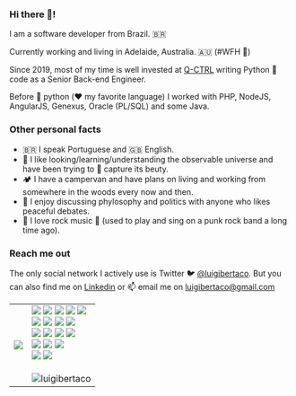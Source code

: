 ### Hi there 👋!

I am a software developer from Brazil. 🇧🇷

Currently working and living in Adelaide, Australia. 🇦🇺 (#WFH 🏡)

Since 2019, most of my time is well invested at [Q-CTRL](https://q-ctrl.com) writing Python 🐍 code as a Senior Back-end Engineer.

Before 🐍 python (❤️ my favorite language) I worked with PHP, NodeJS, AngularJS, Genexus, Oracle (PL/SQL) and some Java.

### Other personal facts

- 🇧🇷 I speak Portuguese and 🇬🇧 English.
- 🔭 I like looking/learning/understanding the observable universe and have been trying to 📸 capture its beuty.
- 🏕️ I have a campervan and have plans on living and working from somewhere in the woods every now and then.
- 🤔 I enjoy discussing phylosophy and politics with anyone who likes peaceful debates.
- 🎸 I love rock music 🤘 (used to play and sing on a punk rock band a long time ago).

### Reach me out

The only social network I actively use is Twitter 🐦 [@luigibertaco](https://twitter.com/luigibertaco). But you can also find me on [Linkedin](https://linkedin.com/in/luigibertaco) or 📫 email me on [luigibertaco@gmail.com](mailto:luigibertaco@gmail.com)


<table>
  <tr>
    <td>
      <img src="https://github-readme-stats.vercel.app/api?username=luigibertaco&theme=nord" />
    </td>
    <td>
<img src="https://img.shields.io/badge/-python-dimgray?style=flat-square&logo=python" 
/> <img src="https://img.shields.io/badge/-django-dimgray?style=flat-square&logo=django" /> 
<img src="https://img.shields.io/badge/-fastapi-dimgray?style=flat-square&logo=fastapi" /> 
<img src="https://img.shields.io/badge/-celery-dimgray?style=flat-square&logo=celery" />
<img src="https://img.shields.io/badge/-graphql-dimgray?style=flat-square&logo=graphql" />
<br>
<img src="https://img.shields.io/badge/-docker-dimgray?style=flat-square&logo=docker" /> 
<img src="https://img.shields.io/badge/-kubernetes-dimgray?style=flat-square&logo=kubernetes" /> 
<img src="https://img.shields.io/badge/-aws-dimgray?style=flat-square&logo=amazonaws" /> 
<img src="https://img.shields.io/badge/-gcp-dimgray?style=flat-square&logo=googlecloud" />
<br>
<img src="https://img.shields.io/badge/-lua-dimgray?style=flat-square&logo=lua" /> 
<img src="https://img.shields.io/badge/-typescript-dimgray?style=flat-square&logo=typescript" /> 
<img src="https://img.shields.io/badge/-javascript-dimgray?style=flat-square&logo=javascript" />
<img src="https://img.shields.io/badge/-rust-dimgray?style=flat-square&logo=rust" />
<br> 
<img src="https://img.shields.io/badge/-neovim-dimgray?style=flat-square&logo=neovim" /> 
<img src="https://img.shields.io/badge/-tmux-dimgray?style=flat-square&logo=tmux" /> 
<img src="https://img.shields.io/badge/-alacritty-dimgray?style=flat-square&logo=alacritty" />
<br>
<img src="https://img.shields.io/badge/-macos-dimgray?style=flat-square&logo=apple" /> 
<img src="https://img.shields.io/badge/-linux-dimgray?style=flat-square&logo=linux" /> 
<br><br>
<img src="https://komarev.com/ghpvc/?username=luigibertaco" alt="luigibertaco" />

</td>
  </tr>
</table>
 

<!--
**luigibertaco/luigibertaco** is a ✨ _special_ ✨ repository because its `README.md` (this file) appears on your GitHub profile.

Here are some ideas to get you started:

- 🔭 I’m currently working on ...
- 🌱 I’m currently learning ...
- 👯 I’m looking to collaborate on ...
- 🤔 I’m looking for help with ...
- 💬 Ask me about ...
- 📫 How to reach me: ...
- 😄 Pronouns: ...
- ⚡ Fun fact: ...
-->
